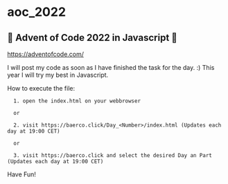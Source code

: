 # aoc_2022
## 🎄 Advent of Code 2022 in Javascript 🎄

https://adventofcode.com/

I will post my code as soon as I have finished the task for the day. :) 
This year I will try my best in Javascript.

How to execute the file:
     
      1. open the index.html on your webbrowser

      or
      
      2. visit https://baerco.click/Day_<Number>/index.html (Updates each day at 19:00 CET)

      or 

      3. visit https://baerco.click and select the desired Day an Part (Updates each day at 19:00 CET)
  
  Have Fun! 
